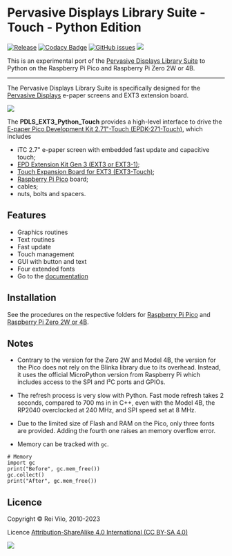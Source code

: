 # Pervasive Displays Library Suite - Touch - Python Edition 

[![Release](https://img.shields.io/github/v/release/rei-vilo/PDLS_EXT3_Python_Touch)](https://github.com/rei-vilo/PDLS_EXT3_Python_Touch/releases) [![Codacy Badge](https://app.codacy.com/project/badge/Grade/e7c079a51eaa494bacea1adade2574d9)](https://www.codacy.com/gh/rei-vilo/PDLS_EXT3_Python_Touch/dashboard?utm_source=github.com&amp;utm_medium=referral&amp;utm_content=rei-vilo/PDLS_EXT3_Python_Touch&amp;utm_campaign=Badge_Grade) [![GitHub issues](https://img.shields.io/github/issues/rei-vilo/PDLS_EXT3_Python_Touch)](https://github.com/rei-vilo/PDLS_EXT3_Python_Touch/issues) [![](https://img.shields.io/badge/-Documentation-blue)](https://rei-vilo.github.io/PDLS_EXT3_Basic_Documentation/html/index.html)

This is an experimental port of the [Pervasive Displays Library Suite](https://github.com/rei-vilo/PDLS_EXT3_Basic_Touch) to Python on the Raspberry Pi Pico and Raspberry Pi Zero 2W or 4B.

---

The Pervasive Displays Library Suite is specifically designed for the [Pervasive Displays](https://www.pervasivedisplays.com) e-paper screens and EXT3 extension board.

![](https://pdls.pervasivedisplays.com/userguide/img/Logo_PDI_text_320.png)

The **PDLS\_EXT3\_Python\_Touch** provides a high-level interface to drive the [E-paper Pico Development Kit 2.71"-Touch (EPDK-271-Touch)](https://www.pervasivedisplays.com/product/touch-expansion-board-ext3-touch/#tab-3), which includes

+ iTC 2.7" e-paper screen with embedded fast update and capacitive touch;
+ [EPD Extension Kit Gen 3 (EXT3 or EXT3-1)](https://www.pervasivedisplays.com/product/epd-extension-kit-gen-3-EXT3/);
+ [Touch Expansion Board for EXT3 (EXT3-Touch)](https://www.pervasivedisplays.com/product/touch-expansion-board-ext3-touch/); 
+ [Raspberry Pi Pico](https://www.raspberrypi.com/products/raspberry-pi-pico/) board;
+ cables; 
+ nuts, bolts and spacers.

## Features

+ Graphics routines
+ Text routines
+ Fast update
+ Touch management
+ GUI with button and text
+ Four extended fonts
+ Go to the [documentation](https://rei-vilo.github.io/PDLS_EXT3_Basic_Documentation/index.html) 

## Installation

See the procedures on the respective folders for [Raspberry Pi Pico](./Pico/ReadMe.md) and [Raspberry Pi Zero 2W or 4B](./Zero2W_4B/ReadMe.md).

## Notes

+ Contrary to the version for the Zero 2W and Model 4B, the version for the Pico does not rely on the Blinka library due to its overhead. Instead, it uses the official MicroPython version from Raspberry Pi which includes access to the SPI and I&sup2;C ports and GPIOs. 

+ The refresh process is very slow with Python. Fast mode refresh takes 2 seconds, compared to 700 ms in in C++, even with the Model 4B, the RP2040 overclocked at 240 MHz, and SPI speed set at 8 MHz.

+ Due to the limited size of Flash and RAM on the Pico, only three fonts are provided. Adding the fourth one raises an memory overflow error.

+ Memory can be tracked with `gc`.

```
# Memory
import gc
print("Before", gc.mem_free())
gc.collect()
print("After", gc.mem_free())
```

## Licence

Copyright &copy; Rei Vilo, 2010-2023

Licence [Attribution-ShareAlike 4.0 International (CC BY-SA 4.0)](./LICENCE.md)

![](./by-nc-sa.svg)

